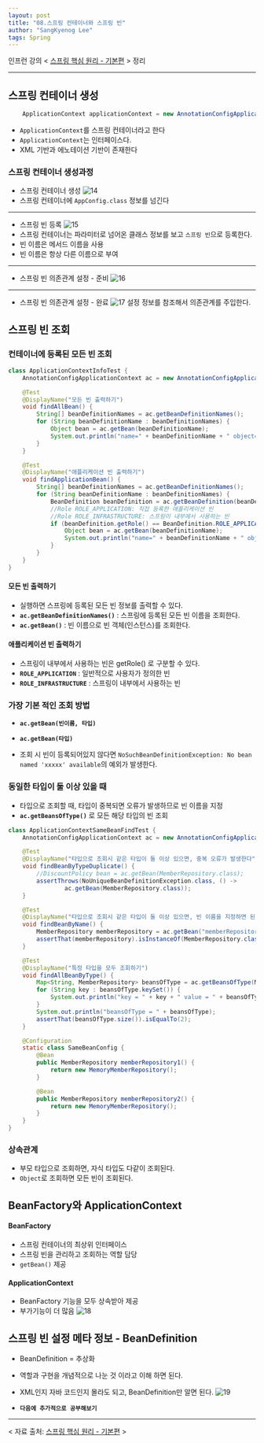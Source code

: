 ```yaml
---
layout: post
title: "08.스프링 컨테이너와 스프링 빈"
author: "SangKyenog Lee"
tags: Spring
---
```


인프런 강의 < [스프링 핵심 원리 - 기본편](https://www.inflearn.com/course/%EC%8A%A4%ED%94%84%EB%A7%81-%ED%95%B5%EC%8B%AC-%EC%9B%90%EB%A6%AC-%EA%B8%B0%EB%B3%B8%ED%8E%B8/dashboard) > 정리

---

## 스프링 컨테이너 생성
```java
    ApplicationContext applicationContext = new AnnotationConfigApplicationContext(AppConfig.class);
```
- `ApplicationContext`를 스프링 컨테이너라고 한다
- `ApplicationContext`는 인터페이스다.
- XML 기반과 에노테이션 기반이 존재한다

### 스프링 컨테이너 생성과정
- 스프링 컨테이너 생성
![14](/assets/springcoreimage/sp14.png)
- 스프링 컨테이너에 `AppConfig.class` 정보를 넘긴다

---

- 스프링 빈 등록
![15](/assets/springcoreimage/sp15.png)
- 스프링 컨테이너는 파라미터로 넘어온 클래스 정보를 보고 `스프링 빈`으로 등록한다.
- 빈 이름은 메서드 이름을 사용
- 빈 이름은 항상 다른 이름으로 부여

---

- 스프링 빈 의존관계 설정 - 준비
![16](/assets/springcoreimage/sp16.png)

---

- 스프링 빈 의존관계 설정 - 완료
![17](/assets/springcoreimage/sp17.png)
설정 정보를 참조해서 의존관계를 주입한다.

## 스프링 빈 조회

### 컨테이너에 등록된 모든 빈 조회
```java
class ApplicationContextInfoTest {
    AnnotationConfigApplicationContext ac = new AnnotationConfigApplicationContext(AppConfig.class);

    @Test
    @DisplayName("모든 빈 출력하기")
    void findAllBean() {
        String[] beanDefinitionNames = ac.getBeanDefinitionNames();
        for (String beanDefinitionName : beanDefinitionNames) {
            Object bean = ac.getBean(beanDefinitionName);
            System.out.println("name=" + beanDefinitionName + " object=" + bean);
        }
    }

    @Test
    @DisplayName("애플리케이션 빈 출력하기")
    void findApplicationBean() {
        String[] beanDefinitionNames = ac.getBeanDefinitionNames();
        for (String beanDefinitionName : beanDefinitionNames) {
            BeanDefinition beanDefinition = ac.getBeanDefinition(beanDefinitionName);
            //Role ROLE_APPLICATION: 직접 등록한 애플리케이션 빈
            //Role ROLE_INFRASTRUCTURE: 스프링이 내부에서 사용하는 빈
            if (beanDefinition.getRole() == BeanDefinition.ROLE_APPLICATION) {
                Object bean = ac.getBean(beanDefinitionName);
                System.out.println("name=" + beanDefinitionName + " object=" + bean);
            }
        }
    }
}
```

#### 모든 빈 출력하기
- 실행하면 스프링에 등록된 모든 빈 정보를 출력할 수 있다.
- **`ac.getBeanDefinitionNames()`** : 스프링에 등록된 모든 빈 이름을 조회한다.
- **`ac.getBean()`** : 빈 이름으로 빈 객체(인스턴스)를 조회한다.
#### 애플리케이션 빈 출력하기
- 스프링이 내부에서 사용하는 빈은 getRole() 로 구분할 수 있다.
- **`ROLE_APPLICATION`** : 일반적으로 사용자가 정의한 빈
- **`ROLE_INFRASTRUCTURE`** : 스프링이 내부에서 사용하는 빈


### 가장 기본 적인 조회 방법
- **`ac.getBean(빈이름, 타입)`**
- **`ac.getBean(타입)`**

- 조회 시 빈이 등록되어있지 않다면
`NoSuchBeanDefinitionException: No bean named 'xxxxx' available`의 예외가 발생한다.

### 동일한 타입이 둘 이상 있을 때
- 타입으로 조회할 때, 타입이 중복되면 오류가 발생하므로 빈 이름을 지정
- **`ac.getBeansOfType()`** 로 모든 해당 타입의 빈 조회

```java
class ApplicationContextSameBeanFindTest {
    AnnotationConfigApplicationContext ac = new AnnotationConfigApplicationContext(SameBeanConfig.class);

    @Test
    @DisplayName("타입으로 조회시 같은 타입이 둘 이상 있으면, 중복 오류가 발생한다")
    void findBeanByTypeDuplicate() {
        //DiscountPolicy bean = ac.getBean(MemberRepository.class);
        assertThrows(NoUniqueBeanDefinitionException.class, () ->
                ac.getBean(MemberRepository.class));
    }

    @Test
    @DisplayName("타입으로 조회시 같은 타입이 둘 이상 있으면, 빈 이름을 지정하면 된다")
    void findBeanByName() {
        MemberRepository memberRepository = ac.getBean("memberRepository1", MemberRepository.class);
        assertThat(memberRepository).isInstanceOf(MemberRepository.class);
    }

    @Test
    @DisplayName("특정 타입을 모두 조회하기")
    void findAllBeanByType() {
        Map<String, MemberRepository> beansOfType = ac.getBeansOfType(MemberRepository.class);
        for (String key : beansOfType.keySet()) {
            System.out.println("key = " + key + " value = " + beansOfType.get(key));
        }
        System.out.println("beansOfType = " + beansOfType);
        assertThat(beansOfType.size()).isEqualTo(2);
    }

    @Configuration
    static class SameBeanConfig {
        @Bean
        public MemberRepository memberRepository1() {
            return new MemoryMemberRepository();
        }

        @Bean
        public MemberRepository memberRepository2() {
            return new MemoryMemberRepository();
        }
    }
}
```
### 상속관계
- 부모 타입으로 조회하면, 자식 타입도 다같이 조회된다.
- `Object`로 조회하면 모든 빈이 조회된다.

## BeanFactory와 ApplicationContext
#### BeanFactory
- 스프링 컨테이너의 최상위 인터페이스
- 스프링 빈을 관리하고 조회하는 역할 담당
- `getBean()` 제공

#### ApplicationContext
- BeanFactory 기능을 모두 상속받아 제공
- 부가기능이 더 많음
![18](/assets/springcoreimage/sp18.png)


## 스프링 빈 설정 메타 정보 - BeanDefinition
- BeanDefinition = 추상화
- 역할과 구현을 개념적으로 나눈 것 이라고 이해 하면 된다.
- XML인지 자바 코드인지 몰라도 되고, BeanDefinition만 알면 된다.
![19](/assets/springcoreimage/sp19.png)

- **`다음에 추가적으로 공부해보기`**
---

< 자료 출처: [스프링 핵심 원리 - 기본편](https://www.inflearn.com/course/%EC%8A%A4%ED%94%84%EB%A7%81-%ED%95%B5%EC%8B%AC-%EC%9B%90%EB%A6%AC-%EA%B8%B0%EB%B3%B8%ED%8E%B8/dashboard) >